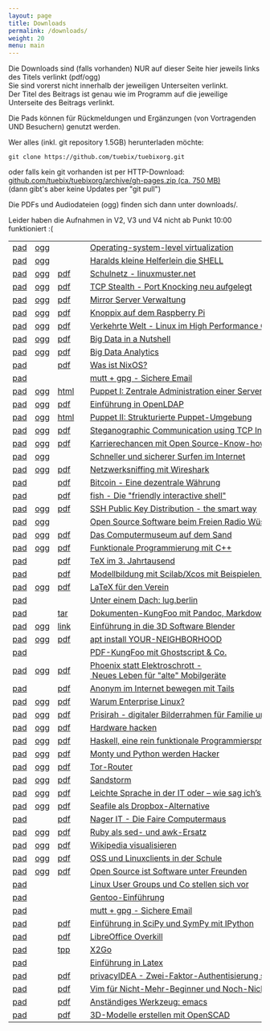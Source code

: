 ```yaml
---
layout: page
title: Downloads
permalink: /downloads/
weight: 20
menu: main
---
```


Die Downloads sind (falls vorhanden) NUR auf dieser Seite hier jeweils links des Titels verlinkt (pdf/ogg)<br/>
Sie sind vorerst nicht innerhalb der jeweiligen Unterseiten verlinkt.<br/>
Der Titel des Beitrags ist genau wie im Programm auf die jeweilige Unterseite des Beitrags verlinkt.<br/>

Die Pads können für Rückmeldungen und Ergänzungen (von Vortragenden UND Besuchern) genutzt werden.

Wer alles (inkl. git repository 1.5GB) herunterladen möchte:

```
git clone https://github.com/tuebix/tuebixorg.git
```

oder falls kein git vorhanden ist per HTTP-Download:<br/>
<a href="https://github.com/tuebix/tuebixorg/archive/gh-pages.zip">github.com/tuebix/tuebixorg/archive/gh-pages.zip (ca. 750 MB)</a><br/>
(dann gibt's aber keine Updates per "git pull")<br/>

Die PDFs und Audiodateien (ogg) finden sich dann unter downloads/.

Leider haben die Aufnahmen in V2, V3 und V4 nicht ab Punkt 10:00 funktioniert :(

<table>
<tr><td><a href="http://tuebix2015.titanpad.com/brauner-lxc" target="_blank">pad</a></td><td><a href="../downloads/tuebix.2015.brauner-lxc.ogg">ogg</a></td><td></td><td><a class="talk"></a></td><td><a href="../programm/brauner-lxc">Operating-system-level&nbsp;virtualization</a></td><td>Christian&nbsp;Brauner</td></tr>
<tr><td><a href="http://tuebix2015.titanpad.com/koenig-bash" target="_blank">pad</a></td><td><a href="../downloads/tuebix.2015.koenig-bash.ogg">ogg</a></td><td></td><td><a class="talk"></a></td><td><a href="../programm/koenig-bash">Haralds&nbsp;kleine&nbsp;Helferlein&nbsp;die&nbsp;SHELL</a></td><td>Harald&nbsp;König</td></tr>
<tr><td><a href="http://tuebix2015.titanpad.com/schiebel-linuxmuster" target="_blank">pad</a></td><td><a href="../downloads/tuebix.2015.schiebel-linuxmuster.ogg">ogg</a></td><td><a href="../downloads/tuebix.2015.schiebel-linuxmuster.pdf">pdf</a></td><td><a class="talk"></a></td><td><a href="../programm/schiebel-linuxmuster">Schulnetz&nbsp;-&nbsp;linuxmuster.net</a></td><td>Frank&nbsp;Schiebel</td></tr>
<tr><td><a href="http://tuebix2015.titanpad.com/seidel-tcp-stealth" target="_blank">pad</a></td><td><a href="../downloads/tuebix.2015.seidel-tcp_stealth.ogg">ogg</a></td><td><a href="../downloads/tuebix.2015.seidel-tcp_stealth.pdf">pdf</a></td><td><a class="talk"></a></td><td><a href="../programm/seidel-tcp_stealth">TCP&nbsp;Stealth&nbsp;-&nbsp;Port&nbsp;Knocking&nbsp;neu&nbsp;aufgelegt</a></td><td>Dr.&nbsp;Udo&nbsp;Seidel</td></tr>
<tr><td><a href="http://tuebix2015.titanpad.com/reber-mirrorserver" target="_blank">pad</a></td><td><a href="../downloads/tuebix.2015.reber-mirrorserver.ogg">ogg</a></td><td><a href="../downloads/tuebix.2015.reber-mirrorserver.pdf">pdf</a></td><td><a class="talk"></a></td><td><a href="../programm/reber-mirrorserver">Mirror&nbsp;Server&nbsp;Verwaltung</a></td><td>Adrian&nbsp;Reber</td></tr>
<tr><td><a href="http://tuebix2015.titanpad.com/knopper-knoppix-raspi" target="_blank">pad</a></td><td><a href="../downloads/tuebix.2015.knopper-knoppix_raspi.ogg">ogg</a></td><td><a href="../downloads/tuebix.2015.knopper-knoppix_raspi.pdf">pdf</a></td><td><a class="talk"></a></td><td><a href="../programm/knopper-knoppix_raspi">Knoppix&nbsp;auf&nbsp;dem&nbsp;Raspberry&nbsp;Pi</a></td><td>Prof.&nbsp;Dipl.-Ing.&nbsp;Klaus&nbsp;Knopper</td></tr>
<tr><td><a href="http://tuebix2015.titanpad.com/gantikow-verkehrte-welt" target="_blank">pad</a></td><td><a href="../downloads/tuebix.2015.gantikow-verkehrte_welt.ogg">ogg</a></td><td><a href="../downloads/tuebix.2015.gantikow-verkehrte_welt.pdf">pdf</a></td><td><a class="talk"></a></td><td><a href="../programm/gantikow-verkehrte_welt">Verkehrte&nbsp;Welt&nbsp;-&nbsp;Linux&nbsp;im&nbsp;High&nbsp;Performance&nbsp;Computing</a></td><td>Holger&nbsp;Gantikow</td></tr>
<tr><td><a href="http://tuebix2015.titanpad.com/flebbe-bigdata1" target="_blank">pad</a></td><td><a href="../downloads/tuebix.2015.flebbe-bigdata1.ogg">ogg</a></td><td><a href="../downloads/tuebix.2015.flebbe-bigdata1.pdf">pdf</a></td><td><a class="talk"></a></td><td><a href="../programm/flebbe-bigdata1">Big&nbsp;Data&nbsp;in&nbsp;a&nbsp;Nutshell</a></td><td>Olaf&nbsp;Flebbe</td></tr>
<tr><td><a href="http://tuebix2015.titanpad.com/goetz-bigdata2" target="_blank">pad</a></td><td><a href="../downloads/tuebix.2015.goetz-bigdata2.ogg">ogg</a></td><td><a href="../downloads/tuebix.2015.goetz-bigdata2.pdf">pdf</a></td><td><a class="talk"></a></td><td><a href="../programm/goetz-bigdata2">Big&nbsp;Data&nbsp;Analytics</a></td><td>Thomas&nbsp;Götz</td></tr>
<tr><td><a href="http://tuebix2015.titanpad.com/seitz-nixos" target="_blank">pad</a></td><td></td><td><a href="../downloads/tuebix.2015.seitz-nixos.pdf">pdf</a></td><td><a class="talk"></a></td><td><a href="../programm/seitz-nixos">Was&nbsp;ist&nbsp;NixOS?</a></td><td>Paul&nbsp;Seitz</td></tr>
<tr><td><a href="http://tuebix2015.titanpad.com/guckes-muttgpg1" target="_blank">pad</a></td><td><a href="../downloads/tuebix.2015."></a></td><td></td><td><a class="talk"></a></td><td><a href="../programm/guckes-muttgpg1">mutt&nbsp;+&nbsp;gpg&nbsp;-&nbsp;Sichere&nbsp;Email</a></td><td>Sven&nbsp;Guckes</td></tr>
<tr><td><a href="http://tuebix2015.titanpad.com/kockler-puppet1" target="_blank">pad</a></td><td><a href="../downloads/tuebix.2015.kockler-puppet1.ogg">ogg</a></td><td><a href="http://htmlpreview.github.io/?https://raw.githubusercontent.com/tuebixpuppet/tuebixpuppet/master/puppet1.html#/title" target="_blank">html</a></td><td><a class="talk"></a></td><td><a href="../programm/kockler-puppet1">Puppet&nbsp;I:&nbsp;Zentrale&nbsp;Administration&nbsp;einer&nbsp;Server&nbsp;Infrastruktur</a></td><td>Torsten&nbsp;Kockler</td></tr>
<tr><td><a href="http://tuebix2015.titanpad.com/gietz-openldap" target="_blank">pad</a></td><td><a href="../downloads/tuebix.2015.gietz-openldap.ogg">ogg</a></td><td><a href="../downloads/tuebix.2015.gietz-openldap.pdf">pdf</a></td><td><a class="talk"></a></td><td><a href="../programm/gietz-openldap">Einführung&nbsp;in&nbsp;OpenLDAP</a></td><td>Peter&nbsp;Gietz</td></tr>
<tr><td><a href="http://tuebix2015.titanpad.com/kockler-puppet2" target="_blank">pad</a></td><td><a href="../downloads/tuebix.2015.kockler-puppet2.ogg">ogg</a></td><td><a href="http://htmlpreview.github.io/?https://raw.githubusercontent.com/tuebixpuppet/tuebixpuppet/master/puppet2.html#/title" target="_blank">html</a></td><td><a class="talk"></a></td><td><a href="../programm/kockler-puppet2">Puppet&nbsp;II:&nbsp;Strukturierte&nbsp;Puppet-Umgebung</a></td><td>Torsten&nbsp;Kockler</td></tr>
<tr><td><a href="http://tuebix2015.titanpad.com/kemmer-network-steganography-pad" target="_blank">pad</a></td><td><a href="../downloads/tuebix.2015.kemmer-network_steganography.ogg">ogg</a></td><td><a href="../downloads/tuebix.2015.kemmer-network_steganography.pdf">pdf</a></td><td><a class="talk"></a></td><td><a href="../programm/kemmer-network_steganography">Steganographic&nbsp;Communication&nbsp;using&nbsp;TCP&nbsp;Inter&nbsp;Burst&nbsp;Delays</a></td><td>Florian&nbsp;Kemmer</td></tr>
<tr><td><a href="http://tuebix2015.titanpad.com/behrla-lpic" target="_blank">pad</a></td><td><a href="../downloads/tuebix.2015.behrla-lpic.ogg">ogg</a></td><td><a href="../downloads/tuebix.2015.behrla-lpic.pdf">pdf</a></td><td><a class="talk"></a></td><td><a href="../programm/behrla-lpic">Karrierechancen&nbsp;mit&nbsp;Open&nbsp;Source-Know-how&nbsp;und&nbsp;LPI-Zertifikat</a></td><td>Klaus&nbsp;Behrla</td></tr>
<tr><td><a href="http://tuebix2015.titanpad.com/hofmann-surfen" target="_blank">pad</a></td><td><a href="../downloads/tuebix.2015.hofmann-surfen.ogg">ogg</a></td><td></td><td><a class="talk"></a></td><td><a href="../programm/hofmann-surfen">Schneller&nbsp;und&nbsp;sicherer&nbsp;Surfen&nbsp;im&nbsp;Internet</a></td><td>Frank&nbsp;Hofmann</td></tr>
<tr><td><a href="http://tuebix2015.titanpad.com/blechschmidt-wireshark" target="_blank">pad</a></td><td><a href="../downloads/tuebix.2015.blechschmidt-wireshark.ogg">ogg</a></td><td><a href="../downloads/tuebix.2015.blechschmidt-wireshark.pdf">pdf</a></td><td><a class="talk"></a></td><td><a href="../programm/blechschmidt-wireshark">Netzwerksniffing&nbsp;mit&nbsp;Wireshark</a></td><td>Ingo&nbsp;Blechschmidt</td></tr>
<tr><td><a href="http://tuebix2015.titanpad.com/uebele-bitcoin" target="_blank">pad</a></td><td></td><td><a href="../downloads/tuebix.2015.uebele-bitcoin.pdf">pdf</a></td><td><a class="talk"></a></td><td><a href="../programm/uebele-bitcoin">Bitcoin&nbsp;-&nbsp;Eine&nbsp;dezentrale&nbsp;Währung</a></td><td>Peter&nbsp;Uebele</td></tr>
<tr><td><a href="http://tuebix2015.titanpad.com/weissensel-fish" target="_blank">pad</a></td><td></td><td><a href="../downloads/tuebix.2015.weissensel-fish.pdf">pdf</a></td><td><a class="talk"></a></td><td><a href="../programm/weissensel-fish">fish&nbsp;-&nbsp;Die&nbsp;"friendly&nbsp;interactive&nbsp;shell"</a></td><td>Jonas&nbsp;Weissensel</td></tr>
<tr><td><a href="http://tuebix2015.titanpad.com/genannt-sshkey-distribution" target="_blank">pad</a></td><td><a href="../downloads/tuebix.2015.genannt-sshkey_distribution.ogg">ogg</a></td><td><a href="../downloads/tuebix.2015.genannt-sshkey_distribution.pdf">pdf</a></td><td><a class="talk"></a></td><td><a href="../programm/genannt-sshkey_distribution">SSH&nbsp;Public&nbsp;Key&nbsp;Distribution&nbsp;-&nbsp;the&nbsp;smart&nbsp;way</a></td><td>Jonas&nbsp;Genannt</td></tr>
<tr><td><a href="http://tuebix2015.titanpad.com/kuestner-strohmaier-wueste-welle" target="_blank">pad</a></td><td><a href="../downloads/tuebix.2015.kuestner_strohmaier-wueste_welle.ogg">ogg</a></td><td></td><td><a class="talk"></a></td><td><a href="../programm/kuestner_strohmaier-wueste_welle">Open&nbsp;Source&nbsp;Software&nbsp;beim&nbsp;Freien&nbsp;Radio&nbsp;Wüste&nbsp;Welle</a></td><td>Andreas&nbsp;Küstner,&nbsp;Friedrich&nbsp;Strohmaier</td></tr>
<tr><td><a href="http://tuebix2015.titanpad.com/klaeren-computermuseum" target="_blank">pad</a></td><td><a href="../downloads/tuebix.2015.klaeren-computermuseum.ogg">ogg</a></td><td><a href="../downloads/tuebix.2015.klaeren-computermuseum.pdf">pdf</a></td><td><a class="talk"></a></td><td><a href="../programm/klaeren-computermuseum">Das&nbsp;Computermuseum&nbsp;auf&nbsp;dem&nbsp;Sand</a></td><td>Prof.&nbsp;Dr.&nbsp;Herbert&nbsp;Klaeren</td></tr>
<tr><td><a href="http://tuebix2015.titanpad.com/grimm-cpp-funktional" target="_blank">pad</a></td><td><a href="../downloads/tuebix.2015.grimm-cpp_funktional.ogg">ogg</a></td><td><a href="../downloads/tuebix.2015.grimm-cpp_funktional.pdf">pdf</a></td><td><a class="talk"></a></td><td><a href="../programm/grimm-cpp_funktional">Funktionale&nbsp;Programmierung&nbsp;mit&nbsp;C++</a></td><td>Rainer&nbsp;Grimm</td></tr>
<tr><td><a href="http://tuebix2015.titanpad.com/schroeder-tex" target="_blank">pad</a></td><td></td><td><a href="../downloads/tuebix.2015.schroeder-tex.pdf">pdf</a></td><td><a class="talk"></a></td><td><a href="../programm/schroeder-tex">TeX&nbsp;im&nbsp;3.&nbsp;Jahrtausend</a></td><td>Martin&nbsp;Schröder</td></tr>
<tr><td><a href="http://tuebix2015.titanpad.com/witte-scilab-xcos" target="_blank">pad</a></td><td></td><td><a href="../downloads/tuebix.2015.witte-scilab_xcos.pdf">pdf</a></td><td><a class="talk"></a></td><td><a href="../programm/witte-scilab_xcos">Modellbildung&nbsp;mit&nbsp;Scilab/Xcos&nbsp;mit&nbsp;Beispielen&nbsp;aus&nbsp;der&nbsp;Biorhythmik</a></td><td>Karl-Heinz&nbsp;Witte</td></tr>
<tr><td><a href="http://tuebix2015.titanpad.com/imme-latex-verein" target="_blank">pad</a></td><td><a href="../downloads/tuebix.2015.imme-latex_verein.ogg">ogg</a></td><td><a href="../downloads/tuebix.2015.imme-latex_verein.pdf">pdf</a></td><td><a class="talk"></a></td><td><a href="../programm/imme-latex_verein">LaTeX&nbsp;für&nbsp;den&nbsp;Verein</a></td><td>Roland&nbsp;Imme</td></tr>
<tr><td><a href="http://tuebix2015.titanpad.com/hofmann-lug-berlin" target="_blank">pad</a></td><td><a href="../downloads/tuebix.2015."></a></td><td></td><td><a class="talk"></a></td><td><a href="../programm/hofmann-lug_berlin">Unter&nbsp;einem&nbsp;Dach:&nbsp;lug.berlin</a></td><td>Frank&nbsp;Hofmann</td></tr>
<tr><td><a href="http://tuebix2015.titanpad.com/pfeifle-pandoc" target="_blank">pad</a></td><td></td><td><a href="../downloads/tuebix.2015.pfeifle-pandoc.tar.gz">tar</a></td><td><a class="talk"></a></td><td><a href="../programm/pfeifle-pandoc">Dokumenten-KungFoo&nbsp;mit&nbsp;Pandoc,&nbsp;Markdown&nbsp;&&nbsp;Co.</a></td><td>Kurt&nbsp;Pfeifle</td></tr>
<tr><td><a href="http://tuebix2015.titanpad.com/dinges-blender" target="_blank">pad</a></td><td><a href="../downloads/tuebix.2015.dinges-blender.ogg">ogg</a></td><td><a href="http://archive.dingto.org/2015/blender/tuebix/" target="_blank">link</a></td><td><a class="talk"></a></td><td><a href="../programm/dinges-blender">Einführung&nbsp;in&nbsp;die&nbsp;3D&nbsp;Software&nbsp;Blender</a></td><td>Thomas&nbsp;Dinges</td></tr>
<tr><td><a href="http://tuebix2015.titanpad.com/mundt-apt-install" target="_blank">pad</a></td><td><a href="../downloads/tuebix.2015.mundt-apt_install.ogg">ogg</a></td><td><a href="../downloads/tuebix.2015.mundt-apt_install.pdf">pdf</a></td><td><a class="talk"></a></td><td><a href="../programm/mundt-apt_install">apt&nbsp;install&nbsp;YOUR-NEIGHBORHOOD</a></td><td>Andreas&nbsp;B.&nbsp;Mundt</td></tr>
<tr><td><a href="http://tuebix2015.titanpad.com/pfeifle-pdfkungfoo" target="_blank">pad</a></td><td><a href="../downloads/tuebix.2015."></a></td><td></td><td><a class="talk"></a></td><td><a href="../programm/pfeifle-pdfkungfoo">PDF-KungFoo&nbsp;mit&nbsp;Ghostscript&nbsp;&&nbsp;Co.</a></td><td>Kurt&nbsp;Pfeifle</td></tr>
<tr><td><a href="http://tuebix2015.titanpad.com/gantikow-elektroschrott" target="_blank">pad</a></td><td><a href="../downloads/tuebix.2015.gantikow-elektroschrott.ogg">ogg</a></td><td><a href="../downloads/tuebix.2015.gantikow-elektroschrott.pdf">pdf</a></td><td><a class="talk"></a></td><td><a href="../programm/gantikow-elektroschrott">Phoenix&nbsp;statt&nbsp;Elektroschrott&nbsp;-&nbsp;Neues&nbsp;Leben&nbsp;für&nbsp;"alte"&nbsp;Mobilgeräte</a></td><td>Holger&nbsp;Gantikow</td></tr>
<tr><td><a href="http://tuebix2015.titanpad.com/koelbel-tails" target="_blank">pad</a></td><td><a href="../downloads/tuebix.2015."></a></td><td><a href="../downloads/tuebix.2015.koelbel-tails.pdf">pdf</a></td><td><a class="talk"></a></td><td><a href="../programm/koelbel-tails">Anonym&nbsp;im&nbsp;Internet&nbsp;bewegen&nbsp;mit&nbsp;Tails</a></td><td>Cornelius&nbsp;Kölbel</td></tr>
<tr><td><a href="http://tuebix2015.titanpad.com/rosendahl-warum-enterprise" target="_blank">pad</a></td><td><a href="../downloads/tuebix.2015.rosendahl-warum_enterprise.ogg">ogg</a></td><td><a href="../downloads/tuebix.2015.rosendahl-warum_enterprise.pdf">pdf</a></td><td><a class="light"></a></td><td><a href="../programm/rosendahl-warum_enterprise">Warum&nbsp;Enterprise&nbsp;Linux?</a></td><td>Frank&nbsp;Rosendahl</td></tr>
<tr><td><a href="http://tuebix2015.titanpad.com/thiele-prisirah" target="_blank">pad</a></td><td><a href="../downloads/tuebix.2015.thiele-prisirah.ogg">ogg</a></td><td><a href="../downloads/tuebix.2015.thiele-prisirah.pdf">pdf</a></td><td><a class="light"></a></td><td><a href="../programm/thiele-prisirah">Prisirah&nbsp;-&nbsp;digitaler&nbsp;Bilderrahmen&nbsp;für&nbsp;Familie&nbsp;und&nbsp;Freunde</a></td><td>Jens&nbsp;Thiele</td></tr>
<tr><td><a href="http://tuebix2015.titanpad.com/siegl-hardwarehacks" target="_blank">pad</a></td><td><a href="../downloads/tuebix.2015.siegl-hardwarehacks.ogg">ogg</a></td><td><a href="../downloads/tuebix.2015.siegl-hardwarehacks.pdf">pdf</a></td><td><a class="light"></a></td><td><a href="../programm/siegl-hardwarehacks">Hardware&nbsp;hacken</a></td><td>Marcus&nbsp;Siegl</td></tr>
<tr><td><a href="http://tuebix2015.titanpad.com/blechschmidt-haskell" target="_blank">pad</a></td><td><a href="../downloads/tuebix.2015.blechschmidt-haskell.ogg">ogg</a></td><td><a href="../downloads/tuebix.2015.blechschmidt-haskell.pdf">pdf</a></td><td><a class="light"></a></td><td><a href="../programm/blechschmidt-haskell">Haskell,&nbsp;eine&nbsp;rein&nbsp;funktionale&nbsp;Programmiersprache</a></td><td>Ingo&nbsp;Blechschmidt</td></tr>
<tr><td><a href="http://tuebix2015.titanpad.com/willbold-python-kinder-buch" target="_blank">pad</a></td><td><a href="../downloads/tuebix.2015.willbold-python_kinder_buch.ogg">ogg</a></td><td><a href="../downloads/tuebix.2015.willbold-python_kinder_buch.pdf">pdf</a></td><td><a class="light"></a></td><td><a href="../programm/willbold-python_kinder_buch">Monty&nbsp;und&nbsp;Python&nbsp;werden&nbsp;Hacker</a></td><td>Carina&nbsp;Willbold</td></tr>
<tr><td><a href="http://tuebix2015.titanpad.com/stadelmeier-wannenmacher-tor-router" target="_blank">pad</a></td><td><a href="../downloads/tuebix.2015.stadelmeier_wannenmacher-tor_router.ogg">ogg</a></td><td><a href="../downloads/tuebix.2015.stadelmeier_wannenmacher-tor_router.pdf">pdf</a></td><td><a class="light"></a></td><td><a href="../programm/stadelmeier_wannenmacher-tor_router">Tor-Router</a></td><td>Andreas&nbsp;Stadelmeier,&nbsp;Fabian&nbsp;Wannenmacher</td></tr>
<tr><td><a href="http://tuebix2015.titanpad.com/blechschmidt-sandstorm" target="_blank">pad</a></td><td><a href="../downloads/tuebix.2015.blechschmidt-sandstorm.ogg">ogg</a></td><td><a href="../downloads/tuebix.2015.blechschmidt-sandstorm.pdf">pdf</a></td><td><a class="light"></a></td><td><a href="../programm/blechschmidt-sandstorm">Sandstorm</a></td><td>Ingo&nbsp;Blechschmidt</td></tr>
<tr><td><a href="http://tuebix2015.titanpad.com/helmle-einfache-sprache" target="_blank">pad</a></td><td><a href="../downloads/tuebix.2015.helmle-einfache_sprache.ogg">ogg</a></td><td><a href="../downloads/tuebix.2015.helmle-einfache_sprache.pdf">pdf</a></td><td><a class="light"></a></td><td><a href="../programm/helmle-einfache_sprache">Leichte&nbsp;Sprache&nbsp;in&nbsp;der&nbsp;IT&nbsp;oder&nbsp;–&nbsp;wie&nbsp;sag&nbsp;ich’s&nbsp;dem&nbsp;User?</a></td><td>Krishna-Sara&nbsp;Helmle</td></tr>
<tr><td><a href="http://tuebix2015.titanpad.com/giesen-seafile" target="_blank">pad</a></td><td><a href="../downloads/tuebix.2015.giesen-seafile.ogg">ogg</a></td><td><a href="../downloads/tuebix.2015.giesen-seafile.pdf">pdf</a></td><td><a class="light"></a></td><td><a href="../programm/giesen-seafile">Seafile&nbsp;als&nbsp;Dropbox-Alternative</a></td><td>Gregor&nbsp;Giesen</td></tr>
<tr><td><a href="http://tuebix2015.titanpad.com/widmayer-nagerit" target="_blank">pad</a></td><td><a href="../downloads/tuebix.2015."></a></td><td><a href="../downloads/tuebix.2015.widmayer-nagerit.pdf">pdf</a></td><td><a class="light"></a></td><td><a href="../programm/widmayer-nagerit">Nager&nbsp;IT&nbsp;-&nbsp;Die&nbsp;Faire&nbsp;Computermaus</a></td><td>Karin&nbsp;Widmayer</td></tr>
<tr><td><a href="http://tuebix2015.titanpad.com/franke-ruby" target="_blank">pad</a></td><td><a href="../downloads/tuebix.2015.franke-ruby.ogg">ogg</a></td><td><a href="../downloads/tuebix.2015.franke-ruby.pdf">pdf</a></td><td><a class="light"></a></td><td><a href="../programm/franke-ruby">Ruby&nbsp;als&nbsp;sed-&nbsp;und&nbsp;awk-Ersatz</a></td><td>Knut&nbsp;Franke</td></tr>
<tr><td><a href="http://tuebix2015.titanpad.com/humm-wikipedia" target="_blank">pad</a></td><td><a href="../downloads/tuebix.2015.humm-wikipedia.ogg">ogg</a></td><td><a href="../downloads/tuebix.2015.humm-wikipedia.pdf">pdf</a></td><td><a class="light"></a></td><td><a href="../programm/humm-wikipedia">Wikipedia&nbsp;visualisieren</a></td><td>Justin&nbsp;Humm</td></tr>
<tr><td><a href="http://tuebix2015.titanpad.com/schiebel-oss-schule" target="_blank">pad</a></td><td><a href="../downloads/tuebix.2015.schiebel-oss_schule.ogg">ogg</a></td><td><a href="../downloads/tuebix.2015.schiebel-oss_schule.pdf">pdf</a></td><td><a class="light"></a></td><td><a href="../programm/schiebel-oss_schule">OSS&nbsp;und&nbsp;Linuxclients&nbsp;in&nbsp;der&nbsp;Schule</a></td><td>Frank&nbsp;Schiebel</td></tr>
<tr><td><a href="http://tuebix2015.titanpad.com/george-software-unter-freunden" target="_blank">pad</a></td><td><a href="../downloads/tuebix.2015.george-software_unter_freunden.ogg">ogg</a></td><td><a href="../downloads/tuebix.2015.george-software_unter_freunden.pdf">pdf</a></td><td><a class="light"></a></td><td><a href="../programm/george-software_unter_freunden">Open&nbsp;Source&nbsp;ist&nbsp;Software&nbsp;unter&nbsp;Freunden</a></td><td>Dominik&nbsp;George</td></tr>
<tr><td><a href="http://tuebix2015.titanpad.com/lugs-kurzvorstellungen" target="_blank">pad</a></td><td><a href="../downloads/tuebix.2015."></a></td><td></td><td><a class="light"></a></td><td><a href="../programm/lugs-kurzvorstellungen">Linux&nbsp;User&nbsp;Groups&nbsp;und&nbsp;Co&nbsp;stellen&nbsp;sich&nbsp;vor</a></td><td>Linux User Groups und Co</td></tr>
<tr><td><a href="http://tuebix2015.titanpad.com/schmidt-stockmayer-gentoo" target="_blank">pad</a></td><td><a href="../downloads/tuebix.2015."></a></td><td></td><td><a class="work"></a></td><td><a href="../programm/schmidt_stockmayer-gentoo">Gentoo-Einführung</a></td><td>Mark&nbsp;Schmidt,&nbsp;Andreas&nbsp;Stockmayer</td></tr>
<tr><td><a href="http://tuebix2015.titanpad.com/guckes-muttgpg2" target="_blank">pad</a></td><td><a href="../downloads/tuebix.2015."></a></td><td></td><td><a class="work"></a></td><td><a href="../programm/guckes-muttgpg2">mutt&nbsp;+&nbsp;gpg&nbsp;-&nbsp;Sichere&nbsp;Email</a></td><td>Sven&nbsp;Guckes</td></tr>
<tr><td><a href="http://tuebix2015.titanpad.com/hrenka-python" target="_blank">pad</a></td><td><a href="../downloads/tuebix.2015."></a></td><td><a href="../downloads/tuebix.2015.hrenka-python.pdf">pdf</a></td><td><a class="work"></a></td><td><a href="../programm/hrenka-python">Einführung&nbsp;in&nbsp;SciPy&nbsp;und&nbsp;SymPy&nbsp;mit&nbsp;IPython</a></td><td>Peter&nbsp;Hrenka</td></tr>
<tr><td><a href="http://tuebix2015.titanpad.com/krug-libreoffice" target="_blank">pad</a></td><td><a href="../downloads/tuebix.2015."></a></td><td><a href="../downloads/tuebix.2015.krug-libreoffice.pdf">pdf</a></td><td><a class="work"></a></td><td><a href="../programm/krug-libreoffice">LibreOffice&nbsp;Overkill</a></td><td>Stefan&nbsp;Krug</td></tr>
<tr><td><a href="http://tuebix2015.titanpad.com/graesing-x2go" target="_blank">pad</a></td><td></td><td><a href="../downloads/tuebix.2015.graesing-x2go.tpp">tpp</a></td><td><a class="work"></a></td><td><a href="../programm/graesing-x2go">X2Go</a></td><td>Heinz&nbsp;Graesing</td></tr>
<tr><td><a href="http://tuebix2015.titanpad.com/nagel-latex" target="_blank">pad</a></td><td><a href="../downloads/tuebix.2015."></a></td><td></td><td><a class="work"></a></td><td><a href="../programm/nagel-latex">Einführung&nbsp;in&nbsp;Latex</a></td><td>Thorsten&nbsp;Nagel</td></tr>
<tr><td><a href="http://tuebix2015.titanpad.com/koelbel-privacyidea" target="_blank">pad</a></td><td><a href="../downloads/tuebix.2015."></a></td><td><a href="../downloads/tuebix.2015.koelbel-privacyidea.pdf">pdf</a></td><td><a class="work"></a></td><td><a href="../programm/koelbel-privacyidea">privacyIDEA&nbsp;-&nbsp;Zwei-Faktor-Authentisierung&nbsp;selber&nbsp;machen</a></td><td>Cornelius&nbsp;Kölbel</td></tr>
<tr><td><a href="http://tuebix2015.titanpad.com/zimmer-vim" target="_blank">pad</a></td><td><a href="../downloads/tuebix.2015."></a></td><td><a href="../downloads/tuebix.2015.zimmer-vim.pdf">pdf</a></td><td><a class="work"></a></td><td><a href="../programm/zimmer-vim">Vim&nbsp;für&nbsp;Nicht-Mehr-Beginner&nbsp;und&nbsp;Noch-Nicht-Fortgeschrittene</a></td><td>Toni&nbsp;Zimmer</td></tr>
<tr><td><a href="http://tuebix2015.titanpad.com/waelde-emacs" target="_blank">pad</a></td><td><a href="../downloads/tuebix.2015."></a></td><td><a href="../downloads/tuebix.2015.waelde-emacs.pdf">pdf</a></td><td><a class="work"></a></td><td><a href="../programm/waelde-emacs">Anständiges&nbsp;Werkzeug:&nbsp;emacs</a></td><td>Erich&nbsp;Wälde</td></tr>
<tr><td><a href="http://tuebix2015.titanpad.com/knopper-openscad" target="_blank">pad</a></td><td><a href="../downloads/tuebix.2015."></a></td><td><a href="../downloads/tuebix.2015.knopper-openscad.pdf">pdf</a></td><td><a class="work"></a></td><td><a href="../programm/knopper-openscad">3D-Modelle&nbsp;erstellen&nbsp;mit&nbsp;OpenSCAD</a></td><td>Prof.&nbsp;Dipl.-Ing.&nbsp;Klaus&nbsp;Knopper</td></tr>
</table>
